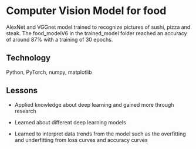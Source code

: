 # Computer Vision Model for food

AlexNet and VGGnet model trained to recognize pictures of sushi, pizza and steak. 
The food_modelV6 in the trained_model folder reached an accuracy of around 87% with a
training of 30 epochs.

## Technology

Python, PyTorch, numpy, matplotlib

## Lessons

* Applied knowledge about deep learning and gained more through research

* Learned about different deep learning models

* Learned to interpret data trends from the model such as the overfitting and underfitting from loss curves and accuracy curves
